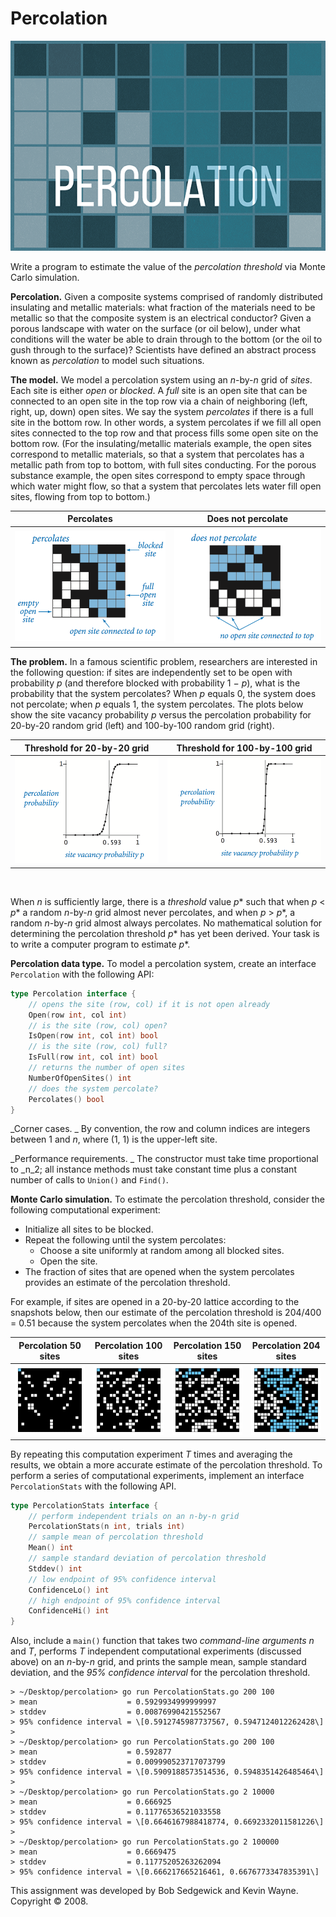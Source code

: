 # Percolation

![Percolation](images/logo.png)

Write a program to estimate the value of the _percolation threshold_ via Monte Carlo simulation.

**Percolation.** Given a composite systems comprised of randomly distributed insulating and metallic materials: what 
fraction of the materials need to be metallic so that the composite system is an electrical conductor? Given a porous 
landscape with water on the surface (or oil below), under what conditions will the water be able to drain through to 
the bottom (or the oil to gush through to the surface)? Scientists have defined an abstract process known as 
_percolation_ to model such situations.

**The model.** We model a percolation system using an _n_\-by-_n_ grid of _sites_. Each site is either _open_ or 
_blocked_. A _full_ site is an open site that can be connected to an open site in the top row via a chain of 
neighboring (left, right, up, down) open sites. We say the system _percolates_ if there is a full site in the bottom 
row. In other words, a system percolates if we fill all open sites connected to the top row and that process fills some 
open site on the bottom row. (For the insulating/metallic materials example, the open sites correspond to metallic 
materials, so that a system that percolates has a metallic path from top to bottom, with full sites conducting. For the 
porous substance example, the open sites correspond to empty space through which water might flow, so that a system that 
percolates lets water fill open sites, flowing from top to bottom.)

| Percolates                               | Does not percolate                              |
|------------------------------------------|-------------------------------------------------|
| ![percolates](images/percolates-yes.png) | ![does not percolate](images/percolates-no.png) |

**The problem.** In a famous scientific problem, researchers are interested in the following question: if sites are 
independently set to be open with probability _p_ (and therefore blocked with probability 1 − _p_), what is the 
probability that the system percolates? When _p_ equals 0, the system does not percolate; when _p_ equals 1, the system 
percolates. The plots below show the site vacancy probability _p_ versus the percolation probability for 20-by-20 random 
grid (left) and 100-by-100 random grid (right).

| Threshold for 20-by-20 grid              | Threshold for 100-by-100 grid                   |
|------------------------------------------|-------------------------------------------------|
| ![Percolation threshold for 20-by-20 grid](images/percolation-threshold20.png) | ![Percolation threshold for 100-by-100 grid](images/percolation-threshold100.png) |
         

When _n_ is sufficiently large, there is a _threshold_ value _p_\* such that when _p_ < _p_\* a random _n_\-by-_n_ grid 
almost never percolates, and when _p_ > _p_\*, a random _n_\-by-_n_ grid almost always percolates. No mathematical 
solution for determining the percolation threshold _p_\* has yet been derived. Your task is to write a computer program
to estimate _p_\*.

**Percolation data type.** To model a percolation system, create an interface `Percolation` with the following API:
```go
type Percolation interface {
    // opens the site (row, col) if it is not open already
    Open(row int, col int)
    // is the site (row, col) open?
    IsOpen(row int, col int) bool
    // is the site (row, col) full?
    IsFull(row int, col int) bool
    // returns the number of open sites
    NumberOfOpenSites() int
    // does the system percolate?
    Percolates() bool
}
```
_Corner cases. _ By convention, the row and column indices are integers between 1 and _n_, where (1, 1) is the 
upper-left site.

_Performance requirements. _ The constructor must take time proportional to _n_2; all instance methods must take 
constant time plus a constant number of calls to `Union()` and `Find()`.

**Monte Carlo simulation.** To estimate the percolation threshold, consider the following computational experiment:

*   Initialize all sites to be blocked.
*   Repeat the following until the system percolates:
    *   Choose a site uniformly at random among all blocked sites.
    *   Open the site.
*   The fraction of sites that are opened when the system percolates provides an estimate of the percolation threshold.

For example, if sites are opened in a 20-by-20 lattice according to the snapshots below, then our estimate of the 
percolation threshold is 204/400 = 0.51 because the system percolates when the 204th site is opened.

| Percolation 50 sites | Percolation 100 sites | Percolation 150 sites | Percolation 204 sites |
|----------------------|-----------------------|-----------------------|-----------------------|
| ![Percolation 50 sites](images/percolation-50.png) | ![Percolation 100 sites](images/percolation-100.png) | ![Percolation 150 sites](images/percolation-150.png) | ![Percolation 204 sites](images/percolation-204.png) |

By repeating this computation experiment _T_ times and averaging the results, we obtain a more accurate estimate of the 
percolation threshold.
To perform a series of computational experiments, implement an interface `PercolationStats` with the following API.
```go
type PercolationStats interface {
    // perform independent trials on an n-by-n grid
    PercolationStats(n int, trials int)
    // sample mean of percolation threshold
    Mean() int
    // sample standard deviation of percolation threshold
    Stddev() int
    // low endpoint of 95% confidence interval
    ConfidenceLo() int
    // high endpoint of 95% confidence interval
    ConfidenceHi() int
}
```

Also, include a `main()` function that takes two _command-line arguments_ _n_ and _T_, performs _T_ independent 
computational experiments (discussed above) on an _n_\-by-_n_ grid, and prints the sample mean, sample standard 
deviation, and the _95% confidence interval_ for the percolation threshold. 
```
> ~/Desktop/percolation> go run PercolationStats.go 200 100
> mean                    = 0.5929934999999997
> stddev                  = 0.00876990421552567
> 95% confidence interval = \[0.5912745987737567, 0.5947124012262428\]
> 
> ~/Desktop/percolation> go run PercolationStats.go 200 100
> mean                    = 0.592877
> stddev                  = 0.009990523717073799
> 95% confidence interval = \[0.5909188573514536, 0.5948351426485464\]
> 
> ~/Desktop/percolation> go run PercolationStats.go 2 10000
> mean                    = 0.666925
> stddev                  = 0.11776536521033558
> 95% confidence interval = \[0.6646167988418774, 0.6692332011581226\]
> 
> ~/Desktop/percolation> go run PercolationStats.go 2 100000
> mean                    = 0.6669475
> stddev                  = 0.11775205263262094
> 95% confidence interval = \[0.666217665216461, 0.6676773347835391\]
```

This assignment was developed by Bob Sedgewick and Kevin Wayne.  
Copyright © 2008.

